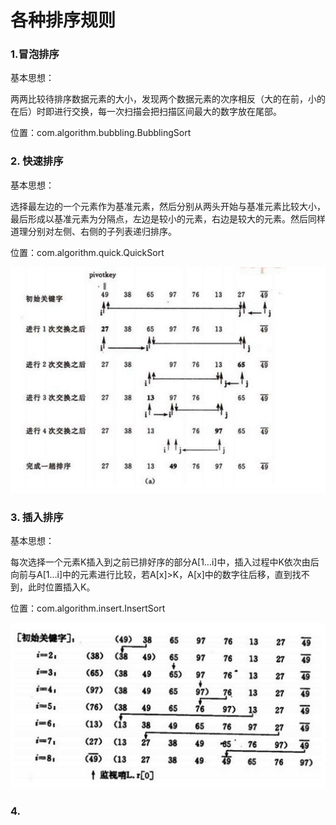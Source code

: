 各种排序规则
====

### 1.冒泡排序

基本思想：

两两比较待排序数据元素的大小，发现两个数据元素的次序相反（大的在前，小的在后）时即进行交换，每一次扫描会把扫描区间最大的数字放在尾部。

位置：com.algorithm.bubbling.BubblingSort

### 2. 快速排序

基本思想：

选择最左边的一个元素作为基准元素，然后分别从两头开始与基准元素比较大小，最后形成以基准元素为分隔点，左边是较小的元素，右边是较大的元素。然后同样道理分别对左侧、右侧的子列表递归排序。

位置：com.algorithm.quick.QuickSort

![image](img/Snip20160606_118.png)

### 3. 插入排序

基本思想：

每次选择一个元素K插入到之前已排好序的部分A[1…i]中，插入过程中K依次由后向前与A[1…i]中的元素进行比较，若A[x]>K，A[x]中的数字往后移，直到找不到，此时位置插入K。

位置：com.algorithm.insert.InsertSort

![image](img/Snip20160607_2.png)

### 4. 

